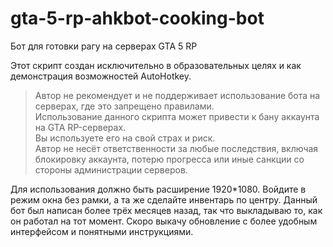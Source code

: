 # gta-5-rp-ahkbot-cooking-bot
Бот для готовки рагу на серверах GTA 5 RP 

Этот скрипт создан исключительно в образовательных целях и как демонстрация возможностей AutoHotkey.  
> Автор не рекомендует и не поддерживает использование бота на серверах, где это запрещено правилами.  
> Использование данного скрипта может привести к бану аккаунта на GTA RP-серверах.   
> Вы используете его на свой страх и риск.   
> Автор не несёт ответственности за любые последствия, включая блокировку аккаунта, потерю прогресса или иные санкции со стороны администрации серверов.

Для использования должно быть расширение 1920*1080. Войдите в режим окна без рамки, а та же сделайте инвентарь по центру. Данный бот был написан более трёх месяцев назад, так что выкладываю то, как он работал на тот момент. Скоро выкачу обновление с более удобным интерфейсом и понятными инструкциями. 
